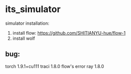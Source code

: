 # its_simulator

simulator installation:

1. install flow: https://github.com/SHITIANYU-hue/flow-1
2. install wolf


## bug:

torch 1.9.1+cu111
traci 1.8.0
flow's error
ray 1.8.0
